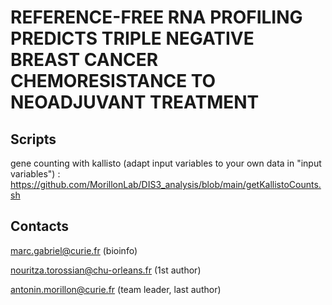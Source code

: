 # REFERENCE-FREE RNA PROFILING PREDICTS TRIPLE NEGATIVE BREAST CANCER CHEMORESISTANCE TO NEOADJUVANT TREATMENT


## Scripts
gene counting with kallisto (adapt input variables to your own data in "input variables") : https://github.com/MorillonLab/DIS3_analysis/blob/main/getKallistoCounts.sh

## Contacts 

marc.gabriel@curie.fr (bioinfo)

nouritza.torossian@chu-orleans.fr (1st author)

antonin.morillon@curie.fr (team leader, last author)



